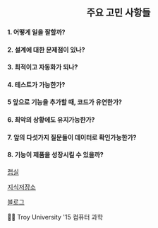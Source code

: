 <h2 align="center"> 주요 고민 사항들 </h2>

<h4 align="left">1. 어떻게 일을 잘할까?</h4>
<h4 align="left">2. 설계에 대한 문제점이 있나?</h4>
<h4 align="left">3. 최적이고 자동화가 되나?</h4>
<h4 align="left">4. 테스트가 가능한가?</h4>
<h4 align="left">5 앞으로 기능을 추가할 때, 코드가 유연한가?</h4>
<h4 align="left">6. 최악의 상황에도 유지가능한가?</h4>
<h4 align="left">7. 앞의 다섯가지 질문들이 데이터로 확인가능한가?</h4>
<h4 align="left">8. 기능이 제품을 성장시킬 수 있을까?</h4>


[랩실](https://github.com/jivebreaddev/experiment-garage)

[지식저장소]()

[블로그]()


👨‍💻 Troy University '15 컴퓨터 과학
